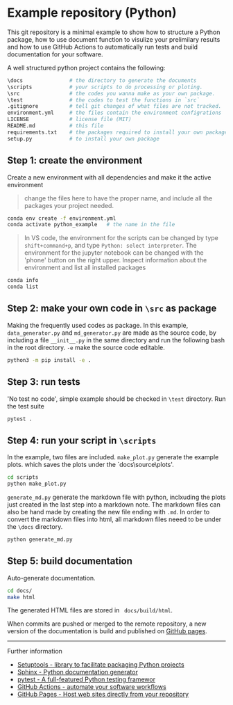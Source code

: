 # Example repository (Python)

This git repository is a minimal example to show how to structure a Python
package, how to use document function to visulize your prelimilary results 
and how to use GitHub Actions to automatically run tests and build
documentation for your software.

A well structured python project contains the following:
```bash
\docs               # the directory to generate the documents
\scripts            # your scripts to do processing or ploting.
\src                # the codes you wanna make as your own package. 
\test               # the codes to test the functions in `src`
.gitignore          # tell git changes of what files are not tracked.
environment.yml     # the files contain the environment configrations
LICENSE             # license file (MIT)
README.md           # this file
requirements.txt    # the packages required to install your own package.
setup.py            # to install your own package
```


## Step 1: create the environment


Create a new environment with all dependencies and make it the active environment
> change the files here to have the proper name, and include all the packages your 
project needed. 
```sh
conda env create -f environment.yml
conda activate python_example   # the name in the file
```
> In VS code, the environment for the scripts can be changed by type `shift+command+p`,
> and type `Python: select interpreter`. The environment for the jupyter notebook can
> be changed with the 'phone' button on the right upper.
Inspect information about the environment and list all installed packages
```sh
conda info
conda list
```

## Step 2: make your own code in `\src` as package

Making the frequently used codes as package. In this example, `data_generator.py` and 
`md_generator.py` are made as the source code, by including a file `__init__.py` in the 
same directory and run the following bash in the root directory. `-e` make the source 
code editable. 
```sh
python3 -m pip install -e .
```

## Step 3: run tests

'No test no code', simple example should be checked in `\test` directory. 
Run the test suite
```sh
pytest .
```

## Step 4: run your script in `\scripts`
In the example, two files are included. `make_plot.py` generate the example plots. which
saves the plots under the `docs\source\plots'. 
```bash
cd scripts
python make_plot.py
```

`generate_md.py` generate the markdown file with python, inclxuding the plots just created
in the last step into a markdown note. The markdown files can also be hand made by creating 
the new file ending with `.md`. In order to convert the markdown files into html, all
markdown files neeed to be under the `\docs` directory. 
```bash
python generate_md.py
```

## Step 5: build documentation

Auto-generate documentation. 
```sh
cd docs/
make html
```

The generated HTML files are stored in ` docs/build/html`.

When commits are pushed or merged to the remote repository, a new version of
the documentation is build and published on
[GitHub pages](https://lkluft.github.io/example-python).

---

Further information
* [Setuptools - library to facilitate packaging Python projects](https://setuptools.pypa.io)
* [Sphinx - Python documentation generator](https://sphinx-doc.org)
* [pytest - A full-featured Python testing framewor](https://docs.pytest.org)
* [GitHub Actions - automate your software workflows](https://github.com/features/actions)
* [GitHub Pages - Host web sites directly from your repository](https://pages.github.com)
